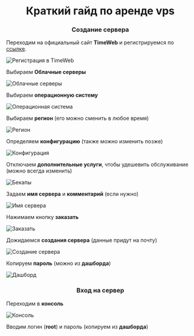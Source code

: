<div id="header" align="center">
    <h1>Краткий гайд по аренде vps</h1>
</div>

<div id="header" align="center">
    <h3>Создание сервера</h3>
</div>

Переходим на официальный сайт **TimeWeb** и регистрируемся по [ссылке](https://timeweb.cloud/my/registration).

![Регистрация в TimeWeb](../../pictures/vps-rental-pic-0.png)

Выбираем **Облачные серверы**

![Облачные серверы](../../pictures/vps-rental-pic-1.png)

Выбираем **операционную систему**

![Операционная система](../../pictures/vps-rental-pic-2.png)

Выбираем **регион** (его можно сменить в любое время)

![Регион](../../pictures/vps-rental-pic-3.png)

Определяем **конфигурацию** (также можно изменить позже)

![Конфигурация](../../pictures/vps-rental-pic-4.png)

Отключаем **дополнительные услуги**, чтобы удешевить обслуживание (можно всегда изменить)

![Бекапы](../../pictures/vps-rental-pic-5.png)

Задаем **имя сервера** и **комментарий** (если нужно)

![Имя сервера](../../pictures/vps-rental-pic-6.png)

Нажимаем кнопку **заказать**

![Заказать](../../pictures/vps-rental-pic-7.png)

Дожидаемся **создания сервера** (данные придут на почту)

![Создание сервера](../../pictures/vps-rental-pic-8.png)

Копируем **пароль** (можно из **дашборда**)

![Дашборд](../../pictures/vps-rental-pic-9.png)

<div id="header" align="center">
    <h3>Вход на сервер</h3>
</div>

Переходим в **консоль**

![Консоль](../../pictures/vps-rental-pic-10.png)

Вводим логин (**root**) и пароль (копируем из **дашборда**)